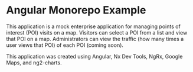 # Angular Monorepo Example
This application is a mock enterprise application for managing points of interest (POI) visits on a map. Visitors can select a POI from a list and view that POI on a map. Administrators can view the traffic (how many times a user views that POI) of each POI (coming soon).

This application was created using Angular, Nx Dev Tools, NgRx, Google Maps, and ng2-charts.

